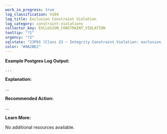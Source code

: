 ```yaml
---
work_in_progress: true
log_classification: V104
log_title: Exclusion Constraint Violation
log_category: constraint-violations
collector_key: EXCLUSION_CONSTRAINT_VIOLATION
tooltip: "?1"
urgency: "?2"
sqlstate: "23P01 (Class 23 — Integrity Constraint Violation: exclusion_violation)"
color: "#8A2BE2"
---
```


**Example Postgres Log Output:**

```
...
```

**Explanation:**

...

**Recommended Action:**

...

**Learn More:**

No additional resources available.
